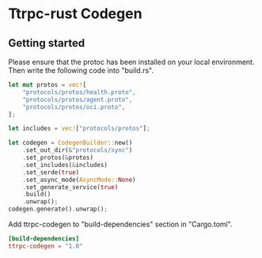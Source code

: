 # Ttrpc-rust Codegen

## Getting started

Please ensure that the protoc has been installed on your local environment. Then
write the following code into "build.rs".

```rust
let mut protos = vec![
    "protocols/protos/health.proto",
    "protocols/protos/agent.proto",
    "protocols/protos/oci.proto",
];

let includes = vec!["protocols/protos"];

let codegen = CodegenBuilder::new()
    .set_out_dir(&"protocols/sync")
    .set_protos(&protos)
    .set_includes(&includes)
    .set_serde(true)
    .set_async_mode(AsyncMode::None)
    .set_generate_service(true)
    .build()
    .unwrap();
codegen.generate().unwrap();
```

Add ttrpc-codegen to "build-dependencies" section in "Cargo.toml".

```toml
[build-dependencies]
ttrpc-codegen = "1.0"
```
